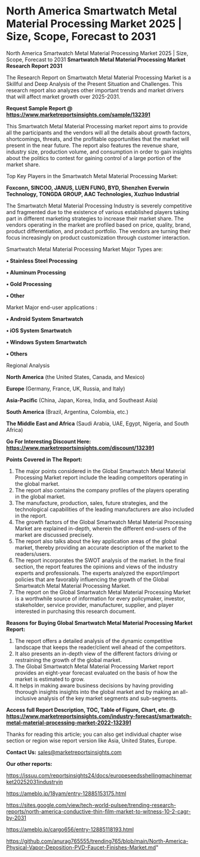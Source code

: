 # North America Smartwatch Metal Material Processing Market 2025 | Size, Scope, Forecast to 2031
North America Smartwatch Metal Material Processing Market 2025 | Size, Scope, Forecast to 2031
<strong>Smartwatch Metal Material Processing Market Research Report 2031</strong>

The Research Report on Smartwatch Metal Material Processing Market is a Skillful and Deep Analysis of the Present Situation and Challenges. This research report also analyzes other important trends and market drivers that will affect market growth over 2025-2031.

<strong>Request Sample Report @ <a href=https://www.marketreportsinsights.com/sample/132391>https://www.marketreportsinsights.com/sample/132391</a></strong>

This Smartwatch Metal Material Processing market report aims to provide all the participants and the vendors will all the details about growth factors, shortcomings, threats, and the profitable opportunities that the market will present in the near future. The report also features the revenue share, industry size, production volume, and consumption in order to gain insights about the politics to contest for gaining control of a large portion of the market share.

Top Key Players in the Smartwatch Metal Material Processing Market:

<strong>Foxconn, SINCOO, JANUS, LUEN FUNG, BYD, Shenzhen Everwin Technology, TONGDA GROUP, AAC Technologies, Xuzhuo Industrial</strong>

The Smartwatch Metal Material Processing Industry is severely competitive and fragmented due to the existence of various established players taking part in different marketing strategies to increase their market share. The vendors operating in the market are profiled based on price, quality, brand, product differentiation, and product portfolio. The vendors are turning their focus increasingly on product customization through customer interaction.

Smartwatch Metal Material Processing Market Major Types are:

<strong>• Stainless Steel Processing

• Aluminum Processing

• Gold Processing

• Other</strong>

Market Major end-user applications :

<strong>• Android System Smartwatch

• iOS System Smartwatch

• Windows System Smartwatch

• Others</strong>

Regional Analysis

</u><strong><b>North America</b></strong> (the United States, Canada, and Mexico)

<strong><b>Europe </b></strong>(Germany, France, UK, Russia, and Italy)

<strong><b>Asia-Pacific</b></strong> (China, Japan, Korea, India, and Southeast Asia)

<strong><b>South America</b></strong> (Brazil, Argentina, Colombia, etc.)

<strong><b>The Middle East and Africa</b></strong> (Saudi Arabia, UAE, Egypt, Nigeria, and South Africa)

<strong>Go For Interesting Discount Here: <a href=https://www.marketreportsinsights.com/discount/132391>https://www.marketreportsinsights.com/discount/132391</a></strong>

<strong>Points Covered in The Report:</strong>
<ol>
  <li>The major points considered in the Global Smartwatch Metal Material Processing Market report include the leading competitors operating in the global market.</li>
  <li>The report also contains the company profiles of the players operating in the global market.</li>
  <li>The manufacture, production, sales, future strategies, and the technological capabilities of the leading manufacturers are also included in the report.</li>
  <li>The growth factors of the Global Smartwatch Metal Material Processing Market are explained in-depth, wherein the different end-users of the market are discussed precisely.</li>
  <li>The report also talks about the key application areas of the global market, thereby providing an accurate description of the market to the readers/users.</li>
  <li>The report incorporates the SWOT analysis of the market. In the final section, the report features the opinions and views of the industry experts and professionals. The experts analyzed the export/import policies that are favorably influencing the growth of the Global Smartwatch Metal Material Processing Market.</li>
  <li>The report on the Global Smartwatch Metal Material Processing Market is a worthwhile source of information for every policymaker, investor, stakeholder, service provider, manufacturer, supplier, and player interested in purchasing this research document.</li>
</ol>
<strong>Reasons for Buying Global Smartwatch Metal Material Processing Market Report:</strong>

<ol>
  <li>The report offers a detailed analysis of the dynamic competitive landscape that keeps the reader/client well ahead of the competitors.</li>
  <li>It also presents an in-depth view of the different factors driving or restraining the growth of the global market.</li>
  <li>The Global Smartwatch Metal Material Processing Market report provides an eight-year forecast evaluated on the basis of how the market is estimated to grow.</li>
  <li>It helps in making aware business decisions by having providing thorough insights insights into the global market and by making an all-inclusive analysis of the key market segments and sub-segments.</li>
</ol>
<strong>Access full Report Description, TOC, Table of Figure, Chart, etc. @ <a href=https://www.marketreportsinsights.com/industry-forecast/smartwatch-metal-material-processing-market-2022-132391>https://www.marketreportsinsights.com/industry-forecast/smartwatch-metal-material-processing-market-2022-132391</a></strong>


Thanks for reading this article; you can also get individual chapter wise section or region wise report version like Asia, United States, Europe.

<strong>Contact Us:</strong>
sales@marketreportsinsights.com

<strong>Our other reports:</strong>

<a href=https://issuu.com/reportsinsights24/docs/europeseedsshellingmachinemarket20252031industryin>https://issuu.com/reportsinsights24/docs/europeseedsshellingmachinemarket20252031industryin</a>

<a href=https://ameblo.jp/18yam/entry-12885153175.html>https://ameblo.jp/18yam/entry-12885153175.html</a>

<a href=https://sites.google.com/view/tech-world-pulsee/trending-research-reports/north-america-conductive-thin-film-market-to-witness-10-2-cagr-by-2031>https://sites.google.com/view/tech-world-pulsee/trending-research-reports/north-america-conductive-thin-film-market-to-witness-10-2-cagr-by-2031</a>

<a href=https://ameblo.jp/cargo656/entry-12885118193.html>https://ameblo.jp/cargo656/entry-12885118193.html</a>

<a href=https://github.com/anurag765555/trending765/blob/main/North-America-Physical-Vapor-Deposition-PVD-Faucet-Finishes-Market.md>https://github.com/anurag765555/trending765/blob/main/North-America-Physical-Vapor-Deposition-PVD-Faucet-Finishes-Market.md</a>"
